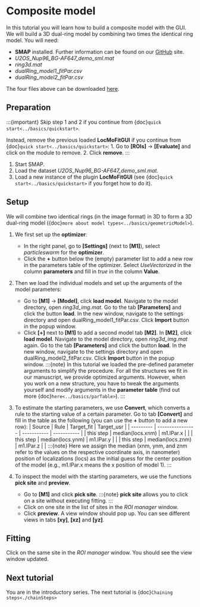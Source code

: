 # Composite model

In this tutorial you will learn how to build a composite model with the GUI. We will build a 3D dual-ring model by combining two times the identical ring model. You will need:
* **SMAP** installed. Further information can be found on our [GitHub](https://github.com/jries/SMAP/) site.
* _U2OS_Nup96_BG-AF647_demo_sml.mat_
* _ring3d.mat_
* _dualRing_model1_fitPar.csv_
* _dualRing_model2_fitPar.csv_

The four files above can be downloaded [here](https://www.embl.de/download/ries/LocMoFit/).

## Preparation
:::{important}
Skip step 1 and 2 if you continue from {doc}`quick start<../basics/quickstart>`.

Instead, remove the previous loaded **LocMoFitGUI** if you continue from {doc}`quick start<../basics/quickstart>`:
	1. Go to **[ROIs]** -> **[Evaluate]** and click on the module to remove.
	2. Click **remove**.
:::
1. Start SMAP.
2. Load the dataset _U2OS_Nup96_BG-AF647_demo_sml.mat_.
3. Load a new instance of the plugin **LocMoFitGUI** (see {doc}`quick start<../basics/quickstart>` if you forget how to do it).

## Setup
We will combine two identical rings (in the image format) in 3D to form a 3D dual-ring model ({doc}`more about model types<../basics/geometricModel>`).
1. We first set up the **optimizer**:
	* In the right panel, go to **[Settings]** (next to **[M1]**), select _particleswarm_ for the **optimizer**.
	* Click the **+** button below the (empty) parameter list to add a new row in the parameters table of the optimizer. Select _UseVectorized_ in the column **parameters** and fill in _true_ in the column **Value**.
2. Then we load the individual models and set up the arguments of the model parameters:
	* Go to **[M1]** -> **[Model]**, click **load model**. Navigate to the model directory, open _ring3d_img.mat_. Go to the tab **[Parameters]** and click the button **load**. In the new window, navigate to the settings directory and open dualRing_model1_fitPar.csv. Click **Import** button in the popup window.
	* Click **[+]** next to **[M1]** to add a second model tab **[M2]**. In **[M2]**, click **load model**. Navigate to the model directory, open _ring3d_img.mat_ again. Go to the tab **[Parameters]** and click the button **load**. In the new window, navigate to the settings directory and open dualRing_model2_fitPar.csv. Click **Import** button in the popup window.
	:::{note}
	In this tutorial we loaded the pre-defined parameter arguments to simplify the procedure. For all the structures we fit in our manuscript, we provide optimized arguments. However, when you work on a new structure, you have to tweak the arguments yourself and modify arguments in the **parameter table** (find out more {doc}`here<../basics/parTable>`).
	:::
3. To estimate the starting parameters, we use **Convert**, which converts a rule to the starting value of a certain parameter.
	Go to tab **[Convert]** and fill in the table as the following (you can use the **+** button to add a new row):
	| Source    | Rule             | Target\_fit | Target\_usr |
	| --------- | ---------------- | ----------- | ----------- |
	| this step | median(locs.xnm) | m1.lPar.x   |             |
	| this step | median(locs.ynm) | m1.lPar.y   |             |
	| this step | median(locs.znm) | m1.lPar.z   |             |
	:::{note}
	Here we assign the median (xnm, ynm, and znm refer to the values on the respective coordinate axis, in nanometer) position of localizations (locs) as the initial guess for the center position of the model (e.g., m1.lPar.x means the x position of model 1).
	:::

4. To inspect the model with the starting parameters, we use the functions **pick site** and **preview**.
	* Go to **[M1]** and click **pick site**.
	:::{note}
	**pick site** allows you to click on a site without executing fitting.
	:::
	* Click on one site in the list of sites in the _ROI manager_ window.
	* Click **preview**. A view window should pop up. You can see different views in tabs **[xy]**, **[xz]** and **[yz]**.

## Fitting
Click on the same site in the _ROI manager_ window. You should see the view window updated.

## Next tutorial
You are in the introductory series. The next tutorial is {doc}`Chaining steps<./chainSteps>`
